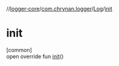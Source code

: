 //[logger-core](../../../index.md)/[com.chrynan.logger](../index.md)/[Log](index.md)/[init](init.md)

# init

[common]\
open override fun [init](init.md)()
